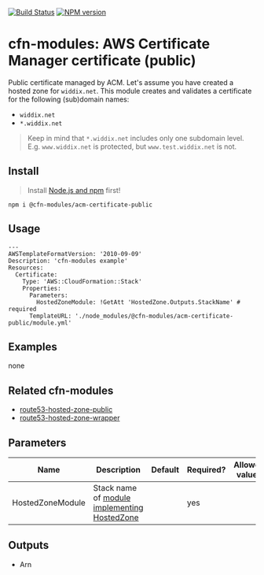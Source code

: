 [![Build Status](https://travis-ci.org/cfn-modules/acm-certificate-public.svg?branch=master)](https://travis-ci.org/cfn-modules/acm-certificate-public)
[![NPM version](https://img.shields.io/npm/v/@cfn-modules/acm-certificate-public.svg)](https://www.npmjs.com/package/@cfn-modules/acm-certificate-public)

# cfn-modules: AWS Certificate Manager certificate (public)

Public certificate managed by ACM. Let's assume you have created a hosted zone for `widdix.net`. This module creates and validates a certificate for the following (sub)domain names:

* `widdix.net`
* `*.widdix.net`

> Keep in mind that `*.widdix.net` includes only one subdomain level. E.g. `www.widdix.net` is protected, but `www.test.widdix.net` is not.

## Install

> Install [Node.js and npm](https://nodejs.org/) first!

```
npm i @cfn-modules/acm-certificate-public
```

## Usage

```
---
AWSTemplateFormatVersion: '2010-09-09'
Description: 'cfn-modules example'
Resources:
  Certificate:
    Type: 'AWS::CloudFormation::Stack'
    Properties:
      Parameters:
        HostedZoneModule: !GetAtt 'HostedZone.Outputs.StackName' # required
      TemplateURL: './node_modules/@cfn-modules/acm-certificate-public/module.yml'
```

## Examples

none

## Related cfn-modules

* [route53-hosted-zone-public](https://github.com/cfn-modules/route53-hosted-zone-public)
* [route53-hosted-zone-wrapper](https://github.com/cfn-modules/route53-hosted-zone-wrapper)

## Parameters

<table>
  <thead>
    <tr>
      <th>Name</th>
      <th>Description</th>
      <th>Default</th>
      <th>Required?</th>
      <th>Allowed values</th>
    </tr>
  </thead>
  <tbody>
     <tr>
      <td>HostedZoneModule</td>
      <td>Stack name of <a href="https://www.npmjs.com/search?q=keywords:cfn-modules:HostedZone">module implementing HostedZone</a></td>
      <td></td>
      <td>yes</td>
      <td></td>
    </tr>
  </tbody>
</table>

## Outputs

* Arn
